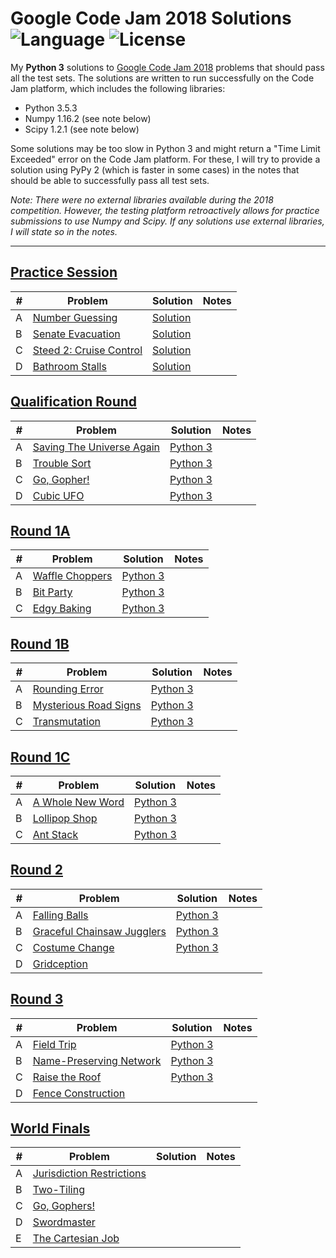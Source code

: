 # Google Code Jam 2018 Solutions ![Language](https://img.shields.io/badge/language-Python%203-orange) ![License](https://img.shields.io/github/license/theXYZT/codejam-2020)

My **Python 3** solutions to [Google Code Jam 2018](https://codingcompetitions.withgoogle.com/codejam/archive/2018) problems that should pass all the test sets. The solutions are written to run successfully on the Code Jam platform, which includes the following libraries:

 * Python 3.5.3
 * Numpy 1.16.2 (see note below)
 * Scipy 1.2.1 (see note below)

Some solutions may be too slow in Python 3 and might return a "Time Limit Exceeded" error on the Code Jam platform. For these, I will try to provide a solution using PyPy 2 (which is faster in some cases) in the notes that should be able to successfully pass all test sets.

*Note: There were no external libraries available during the 2018 competition.
However, the testing platform retroactively allows for practice submissions to
use Numpy and Scipy. If any solutions use external libraries, I will state so
in the notes.*

---

## [Practice Session](https://codingcompetitions.withgoogle.com/codejam/round/0000000000000130)

| # | Problem | Solution | Notes |
|---|---------|----------|-------|
| A | [Number Guessing](https://codingcompetitions.withgoogle.com/codejam/round/0000000000000130/0000000000000523) | [Solution](https://github.com/theXYZT/codejam-2018/blob/master/Practice%20Session/number-guessing.py) | |
| B | [Senate Evacuation](https://codingcompetitions.withgoogle.com/codejam/round/0000000000000130/00000000000004c0) | [Solution](https://github.com/theXYZT/codejam-2018/blob/master/Practice%20Session/senate-evacuation.py) | |
| C | [Steed 2: Cruise Control](https://codingcompetitions.withgoogle.com/codejam/round/0000000000000130/0000000000000524) | [Solution](https://github.com/theXYZT/codejam-2018/blob/master/Practice%20Session/steed-2-cruise-control.py) | |
| D | [Bathroom Stalls](https://codingcompetitions.withgoogle.com/codejam/round/0000000000000130/0000000000000652) | [Solution](https://github.com/theXYZT/codejam-2018/blob/master/Practice%20Session/bathroom-stalls.py) | |


## [Qualification Round](https://codingcompetitions.withgoogle.com/codejam/round/00000000000000cb)

| # | Problem | Solution | Notes |
|---|---------|----------|-------|
| A | [Saving The Universe Again](https://codingcompetitions.withgoogle.com/codejam/round/00000000000000cb/0000000000007966) | [Python 3](https://github.com/theXYZT/codejam-2018/blob/master/Qualification%20Round/saving-the-universe-again.py) | |
| B | [Trouble Sort](https://codingcompetitions.withgoogle.com/codejam/round/00000000000000cb/00000000000079cb) | [Python 3](https://github.com/theXYZT/codejam-2018/blob/master/Qualification%20Round/trouble-sort.py) | |
| C | [Go, Gopher!](https://codingcompetitions.withgoogle.com/codejam/round/00000000000000cb/0000000000007a30) | [Python 3](https://github.com/theXYZT/codejam-2018/blob/master/Qualification%20Round/go-gopher.py) | |
| D | [Cubic UFO](https://codingcompetitions.withgoogle.com/codejam/round/00000000000000cb/00000000000079cc) | [Python 3](https://github.com/theXYZT/codejam-2018/blob/master/Qualification%20Round/cubic-ufo.py) | |


## [Round 1A](https://codingcompetitions.withgoogle.com/codejam/round/0000000000007883)

| # | Problem | Solution | Notes |
|---|---------|----------|-------|
| A | [Waffle Choppers](https://codingcompetitions.withgoogle.com/codejam/round/0000000000007883/000000000003005a) | [Python 3](https://github.com/theXYZT/codejam-2018/blob/master/Round%201A/waffle-choppers.py) | |
| B | [Bit Party](https://codingcompetitions.withgoogle.com/codejam/round/0000000000007883/000000000002fff6) | [Python 3](https://github.com/theXYZT/codejam-2018/blob/master/Round%201A/bit-party.py) | |
| C | [Edgy Baking](https://codingcompetitions.withgoogle.com/codejam/round/0000000000007883/000000000002fff7) | [Python 3](https://github.com/theXYZT/codejam-2018/blob/master/Round%201A/edgy-baking.py) | |


## [Round 1B](https://codingcompetitions.withgoogle.com/codejam/round/0000000000007764)

| # | Problem | Solution | Notes |
|---|---------|----------|-------|
| A | [Rounding Error](https://codingcompetitions.withgoogle.com/codejam/round/0000000000007764/0000000000036601) | [Python 3](https://github.com/theXYZT/codejam-2018/blob/master/Round%201B/rounding-error.py) | |
| B | [Mysterious Road Signs](https://codingcompetitions.withgoogle.com/codejam/round/0000000000007764/000000000003675b) | [Python 3](https://github.com/theXYZT/codejam-2018/blob/master/Round%201B/mysterious-road-signs.py) | |
| C | [Transmutation](https://codingcompetitions.withgoogle.com/codejam/round/0000000000007764/000000000003675c) | [Python 3](https://github.com/theXYZT/codejam-2018/blob/master/Round%201B/transmutation.py) | |


## [Round 1C](https://codingcompetitions.withgoogle.com/codejam/round/0000000000007765)

| # | Problem | Solution | Notes |
|---|---------|----------|-------|
| A | [A Whole New Word](https://codingcompetitions.withgoogle.com/codejam/round/0000000000007765/000000000003e064) | [Python 3](https://github.com/theXYZT/codejam-2018/blob/master/Round%201C/whole-new-word.py) | |
| B | [Lollipop Shop](https://codingcompetitions.withgoogle.com/codejam/round/0000000000007765/000000000003e068) | [Python 3](https://github.com/theXYZT/codejam-2018/blob/master/Round%201C/lollipop-shop.py) | |
| C | [Ant Stack](https://codingcompetitions.withgoogle.com/codejam/round/0000000000007765/000000000003e0a8) | [Python 3](https://github.com/theXYZT/codejam-2018/blob/master/Round%201C/ant-stack.py) | |


## [Round 2](https://codingcompetitions.withgoogle.com/codejam/round/0000000000007706)

| # | Problem | Solution | Notes |
|---|---------|----------|-------|
| A | [Falling Balls](https://codingcompetitions.withgoogle.com/codejam/round/0000000000007706/00000000000459f2) | [Python 3](https://github.com/theXYZT/codejam-2018/blob/master/Round%202/falling-balls.py) | |
| B | [Graceful Chainsaw Jugglers](https://codingcompetitions.withgoogle.com/codejam/round/0000000000007706/00000000000459f3) | [Python 3](https://github.com/theXYZT/codejam-2018/blob/master/Round%202/graceful-chainsaw-jugglers.py) | |
| C | [Costume Change](https://codingcompetitions.withgoogle.com/codejam/round/0000000000007706/0000000000045875) | [Python 3](https://github.com/theXYZT/codejam-2018/blob/master/Round%202/costume-change.py) | |
| D | [Gridception](https://codingcompetitions.withgoogle.com/codejam/round/0000000000007706/00000000000459f4) | []() | |


## [Round 3](https://codingcompetitions.withgoogle.com/codejam/round/0000000000007707)

| # | Problem | Solution | Notes |
|---|---------|----------|-------|
| A | [Field Trip](https://codingcompetitions.withgoogle.com/codejam/round/0000000000007707/000000000004b7fe) | [Python 3](https://github.com/theXYZT/codejam-2018/blob/master/Round%203/field-trip.py) | |
| B | [Name-Preserving Network](https://codingcompetitions.withgoogle.com/codejam/round/0000000000007707/000000000004ba29) | [Python 3](https://github.com/theXYZT/codejam-2018/blob/master/Round%203/name-preserving-network.py) | |
| C | [Raise the Roof](https://codingcompetitions.withgoogle.com/codejam/round/0000000000007707/000000000004b90d) | [Python 3](https://github.com/theXYZT/codejam-2018/blob/master/Round%203/raise-the-roof.py) | |
| D | [Fence Construction](https://codingcompetitions.withgoogle.com/codejam/round/0000000000007707/000000000004b90e) | []() | |


## [World Finals](https://codingcompetitions.withgoogle.com/codejam/round/0000000000007766)

| # | Problem | Solution | Notes |
|---|---------|----------|-------|
| A | [Jurisdiction Restrictions](https://codingcompetitions.withgoogle.com/codejam/round/0000000000007766/000000000004dbbd) | []() | |
| B | [Two-Tiling](https://codingcompetitions.withgoogle.com/codejam/round/0000000000007766/000000000004da97) | []() | |
| C | [Go, Gophers!](https://codingcompetitions.withgoogle.com/codejam/round/0000000000007766/000000000004da2d) | []() | |
| D | [Swordmaster](https://codingcompetitions.withgoogle.com/codejam/round/0000000000007766/000000000004d961) | []() | |
| E | [The Cartesian Job](https://codingcompetitions.withgoogle.com/codejam/round/0000000000007766/000000000004d962) | []() | |
